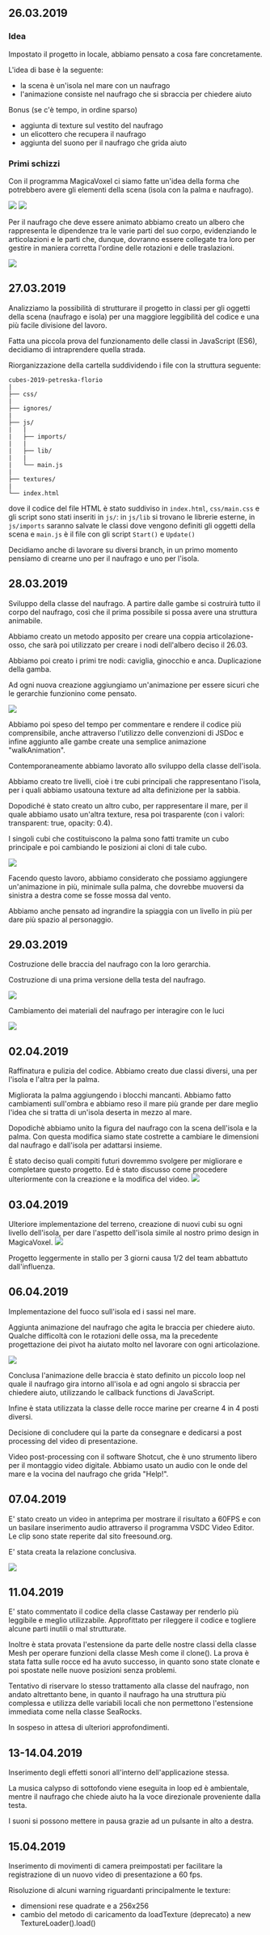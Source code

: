 ## 26.03.2019
### Idea
Impostato il progetto in locale, abbiamo pensato a cosa fare concretamente. 

L'idea di base è la seguente:
- la scena è un'isola nel mare con un naufrago
- l'animazione consiste nel naufrago che si sbraccia per chiedere aiuto

Bonus (se c'è tempo, in ordine sparso)
- aggiunta di texture sul vestito del naufrago
- un elicottero che recupera il naufrago
- aggiunta del suono per il naufrago che grida aiuto

### Primi schizzi
Con il programma MagicaVoxel ci siamo fatte un'idea della forma che potrebbero avere gli elementi della scena (isola con la palma e naufrago).

![](images/island.png)
![](images/castaway.png)


Per il naufrago che deve essere animato abbiamo creato un albero che rappresenta le dipendenze tra le varie parti del suo corpo, evidenziando le articolazioni e le parti che, dunque, dovranno essere collegate tra loro per gestire in maniera corretta l'ordine delle rotazioni e delle traslazioni.

![](images/char-tree.png)

## 27.03.2019
Analizziamo la possibilità di strutturare il progetto in classi per gli oggetti della scena (naufrago e isola) per una maggiore leggibilità del codice e una più facile divisione del lavoro.

Fatta una piccola prova del funzionamento delle classi in JavaScript (ES6), decidiamo di intraprendere quella strada.

Riorganizzazione della cartella suddividendo i file con la struttura seguente:

```
cubes-2019-petreska-florio
|
├── css/
|
├── ignores/
|   
├── js/
|   |
|   ├── imports/   
|   |
|   ├── lib/   
|   |
|   └── main.js 
|
├── textures/
|
└── index.html
```

dove il codice del file HTML è stato suddiviso in `index.html`, `css/main.css` e gli script sono stati inseriti in `js/`: in `js/lib` si trovano le librerie esterne, in `js/imports` saranno salvate le classi dove vengono definiti gli oggetti della scena e `main.js` è il file con gli script `Start()` e `Update()`

Decidiamo anche di lavorare su diversi branch, in un primo momento pensiamo di crearne uno per il naufrago e uno per l'isola.

## 28.03.2019
Sviluppo della classe del naufrago. A partire dalle gambe si costruirà tutto il corpo del naufrago, così che il prima possibile si possa avere una struttura animabile.

Abbiamo creato un metodo apposito per creare una coppia articolazione-osso, che sarà poi utilizzato per creare i nodi dell'albero deciso il 26.03.

Abbiamo poi creato i primi tre nodi: caviglia, ginocchio e anca. 
Duplicazione della gamba.

Ad ogni nuova creazione aggiungiamo un'animazione per essere sicuri che le gerarchie funzionino come pensato.

![](images/legs.png)

Abbiamo poi speso del tempo per commentare e rendere il codice più comprensibile, anche attraverso l'utilizzo delle convenzioni di JSDoc e infine aggiunto alle gambe create una semplice animazione "walkAnimation".

Contemporaneamente abbiamo lavorato allo sviluppo della classe dell'isola. 

Abbiamo creato tre livelli, cioè i tre cubi principali che rappresentano l'isola, per i quali abbiamo usatouna texture ad alta definizione per la sabbia.

Dopodiché è stato creato un altro cubo, per rappresentare il mare, per il quale abbiamo usato un'altra texture, resa poi  trasparente (con i valori: transparent: true, opacity: 0.4).

I singoli cubi che costituiscono la palma sono fatti tramite un cubo principale e poi cambiando le posizioni ai cloni di tale cubo.

![](images/island.jpg)

Facendo questo lavoro, abbiamo considerato che possiamo aggiungere un'animazione in più, minimale sulla palma, che dovrebbe muoversi da sinistra a destra come se fosse mossa dal vento.

Abbiamo anche pensato ad ingrandire la spiaggia con un livello in più per dare più spazio al personaggio.


## 29.03.2019
Costruzione delle braccia del naufrago con la loro gerarchia.

Costruzione di una prima versione della testa del naufrago.

![](images/complete.png)

Cambiamento dei materiali del naufrago per interagire con le luci

![](images/material.png)


## 02.04.2019 

Raffinatura e pulizia del codice.
Abbiamo creato due classi diversi, una per l'isola e l'altra per la palma.

Migliorata la palma aggiungendo i blocchi mancanti. Abbiamo fatto cambiamenti sull'ombra e abbiamo reso il mare più grande per dare meglio l'idea che si tratta di un'isola deserta in mezzo al mare.

Dopodichè abbiamo unito la figura del naufrago con la scena dell'isola e la palma. Con questa modifica siamo state costrette a cambiare le dimensioni dal naufrago e dall'isola per adattarsi insieme.

È stato deciso quali compiti futuri dovremmo svolgere per migliorare e completare questo progetto. Ed è stato discusso come procedere ulteriormente con la creazione e la modifica del video.
![](images/island0.png)

## 03.04.2019

Ulteriore implementazione del terreno, creazione di nuovi cubi su ogni livello dell'isola, per dare l'aspetto dell'isola simile al nostro primo design in MagicaVoxel.
![](images/island1.png)


Progetto leggermente in stallo per 3 giorni causa 1/2 del team abbattuto dall'influenza.

## 06.04.2019

Implementazione del fuoco sull'isola ed i sassi nel mare.

Aggiunta animazione del naufrago che agita le braccia per chiedere aiuto. Qualche difficoltà con le rotazioni delle ossa, ma la precedente progettazione dei pivot ha aiutato molto nel lavorare con ogni articolazione.


![](images/fire&searocks.png)


Conclusa l'animazione delle braccia è stato definito un piccolo loop nel quale il naufrago gira intorno all'isola e ad ogni angolo si sbraccia per chiedere aiuto, utilizzando le callback functions di JavaScript.

Infine è stata utilizzata la classe delle rocce marine per crearne 4 in 4 posti diversi.

Decisione di concludere qui la parte da consegnare e dedicarsi a post processing del video di presentazione.

Video post-processing con il software Shotcut, che è uno strumento libero per il montaggio video digitale. Abbiamo usato un audio con le onde del mare e la vocina del naufrago che grida "Help!". 

## 07.04.2019

E' stato creato un video in anteprima per mostrare il risultato a 60FPS e con un basilare inserimento audio attraverso il programma VSDC Video Editor. Le clip sono state reperite dal sito freesound.org.

E' stata creata la relazione conclusiva.

![](images/video.png)

## 11.04.2019

E' stato commentato il codice della classe Castaway per renderlo più leggibile e meglio utilizzabile. Approfittato per rileggere il codice e togliere alcune parti inutili o mal strutturate.

Inoltre è stata provata l'estensione da parte delle nostre classi della classe Mesh per operare funzioni della classe Mesh come il clone(). La prova è stata fatta sulle rocce ed ha avuto successo, in quanto sono state clonate e poi spostate nelle nuove posizioni senza problemi.

Tentativo di riservare lo stesso trattamento alla classe del naufrago, non andato altrettanto bene, in quanto il naufrago ha una struttura più complessa e utilizza delle variabili locali che non permettono l'estensione immediata come nella classe SeaRocks.

In sospeso in attesa di ulteriori approfondimenti.

## 13-14.04.2019   
Inserimento degli effetti sonori all'interno dell'applicazione stessa. 

La musica calypso di sottofondo viene eseguita in loop ed è ambientale, mentre il naufrago che chiede aiuto ha la voce direzionale proveniente dalla testa.

I suoni si possono mettere in pausa grazie ad un pulsante in alto a destra.

## 15.04.2019  
Inserimento di movimenti di camera preimpostati per facilitare la registrazione di un nuovo video di presentazione a 60 fps.

Risoluzione di alcuni warning riguardanti principalmente le texture:
- dimensioni rese quadrate e a 256x256
- cambio del metodo di caricamento da loadTexture (deprecato) a new TextureLoader().load()






